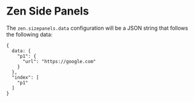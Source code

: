 # Zen Side Panels

The `zen.sizepanels.data` configuration will be a JSON string that follows the following data:

```
{
  data: {
    "p1": {
      "url": "https://google.com"
    }
  },
  "index": [
    "p1"
  ]
}
```